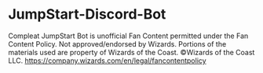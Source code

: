 # JumpStart-Discord-Bot
Compleat JumpStart Bot is unofficial Fan Content permitted under the Fan Content Policy. Not approved/endorsed by Wizards. Portions of the materials used are property of Wizards of the Coast. ©Wizards of the Coast LLC.  https://company.wizards.com/en/legal/fancontentpolicy
